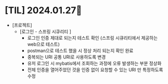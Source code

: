 # [TIL] 2024.01.27📒

* [프로젝트]
  * [로그인 - 스프링 시큐리티 ]
      * 로그인 인증 제대로 되는지 테스트 확인 (스프링 시큐리티에서 제공하는 web으로 테스트)
      * postman으로 테스트 했을 시 정상 처리 되는지 확인 완료
      * 중복되는 URI 공통 URI로 사용하도록 변경
      * 유저 로그인 시 mybatis에서 조회하는 과정에 오류 발생하는 부분 정상화
      * 전체 인증을 열어주었던 것을 인증 없이 요청할 수 있는 URI 만 특정하도록 수정
